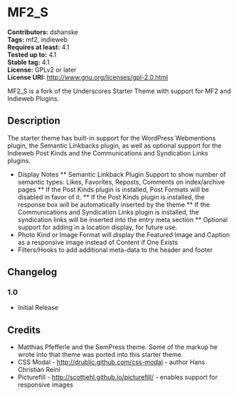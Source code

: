 # MF2_S #
**Contributors:** dshanske  
**Tags:** mf2, indieweb  
**Requires at least:** 4.1  
**Tested up to:** 4.1  
**Stable tag:** 4.1  
**License:** GPLv2 or later  
**License URI:** http://www.gnu.org/licenses/gpl-2.0.html  

MF2_S is a fork of the Underscores Starter Theme with support for MF2 and Indieweb Plugins.

## Description ##

The starter theme has built-in support for the WordPress Webmentions plugin, 
the Semantic Linkbacks plugin, as well as optional support for the Indieweb
Post Kinds and the Communications and Syndication Links plugins.

* Display Notes
** Semantic Linkback Plugin Support to show number of semantic types: Likes, Favorites, Reposts, Comments on index/archive pages
** If the Post Kinds plugin is installed, Post Formats will be disabled in favor of it.
** If the Post Kinds plugin is installed, the response box will be automatically inserted by the theme
** If the Communications and Syndication Links plugin is installed, the syndication links will be inserted into the entry meta section
** Optional support for adding in a location display, for future use.
* Photo Kind or Image Format will display the Featured Image and Caption as a responsive image instead of Content if One Exists 
* Filters/Hooks to add additional meta-data to the header and footer

## Changelog ##

### 1.0 ###
* Initial Release

## Credits ##

* Matthias Pfefferle and the SemPress theme. Some of the markup he wrote into that theme was ported into this starter theme.
* CSS Modal -  http://drublic.github.com/css-modal - author Hans Christian Reinl
* Picturefill - http://scottjehl.github.io/picturefill/ - enables support for responsive images
